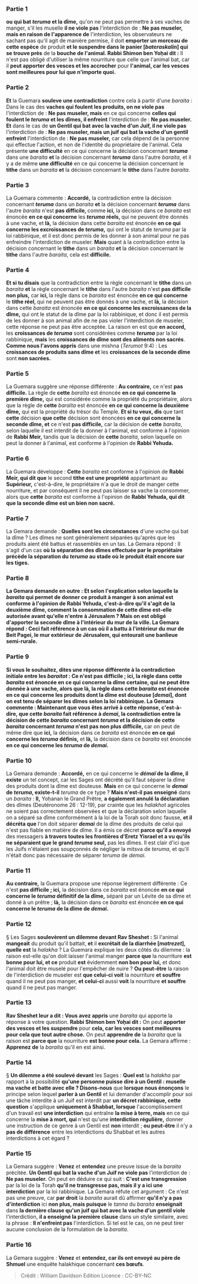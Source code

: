 
### Partie 1
<b>ou qui bat <i>teruma</i> et la dîme,</b> qu'on ne peut pas permettre à ses vaches de manger, s'il les muselle <b>il ne viole pas</b> l'interdiction de : <b>Ne pas museler, mais en raison de l'apparence de</b> l'interdiction, les observateurs ne sachant pas qu'il agit de manière permise, il doit <b>emporter un morceau de cette espèce</b> de produit <b>et le suspendre dans le panier [<i>bateraskalin</i>] qui se trouve près</b> de la <b>bouche de l'animal. Rabbi Shimon ben Yoḥai dit :</b> Il n'est pas obligé d'utiliser la même nourriture que celle que l'animal bat, car il <b>peut apporter des vesces et les accrocher</b> pour <b>l'animal, car les vesces sont meilleures pour lui que n'importe quoi.</b>

### Partie 2
<b>Et</b> la Guemara <b>souleve une contradiction</b> contre cela à partir d'une <i>baraita</i> : Dans le cas des <b>vaches qui foulent les produits, on ne viole pas</b> l'interdiction de : <b>Ne pas museler, mais</b> en ce qui concerne <b>celles qui foulent le <i>teruma</i> et les dîmes, il enfreint</b> l'interdiction de : <b>Ne pas museler. Et</b> dans le cas de <b>un Gentil qui bat avec la vache d'un Juif, il ne viole pas</b> l'interdiction de : <b>Ne pas museler, mais un juif qui bat la vache d'un gentil enfreint</b> l'interdiction de : <b>Ne pas museler,</b> car cela dépend de la personne qui effectue l'action, et non de l'identité du propriétaire de l'animal. Cela présente <b>une difficulté</b> en ce qui concerne la décision concernant <b><i>teruma</i></b> dans une <i>baraita</i> <b>et</b> la décision concernant <b><i>teruma</i></b> dans l'autre <i>baraita</i>, et il y a de même <b>une difficulté</b> en ce qui concerne la décision concernant le <b>tithe</b> dans un <i>baraita</i> <b>et</b> la décision concernant le <b>tithe</b> dans l'autre <i>baraita</i>.

### Partie 3
La Guemara commente : <b>Accordé,</b> la contradiction entre la décision concernant <b><i>teruma</i></b> dans un <i>baraita</i> <b>et</b> la décision concernant <b><i>teruma</i></b> dans l'autre <i>baraita</i> n'est <b>pas difficile, </b> comme <b>ici,</b> la décision dans ce <i>baraita</i> est énoncée <b>en ce qui concerne</b> les <b><i>teruma</i> réels, </b> qui ne peuvent être donnés à une vache, et <b>là,</b> la décision dans cette <i>baraita</i> est énoncée <b>en ce qui concerne les excroissances de <i>teruma</i>,</b> qui ont le statut de <i>teruma</i> par la loi rabbinique, et il est donc permis de les donner à son animal pour ne pas enfreindre l'interdiction de museler. <b>Mais</b> quant à la contradiction entre la décision concernant le <b>tithe</b> dans un <i>baraita</i> <b>et</b> la décision concernant le <b>tithe</b> dans l'autre <i>baraita</i>, cela est <b>difficile.</b>

### Partie 4
<b>Et si tu disais</b> que la contradiction entre la règle concernant le <b>tithe</b> dans un <i>baraita</i> <b>et</b> la règle concernant le <b>tithe</b> dans l'autre <i>baraita</i> n'est <b>pas difficile non plus,</b> car <b>ici, </b> la règle dans ce <i>baraita</i> est énoncée <b>en ce qui concerne</b> le <b>tithe réel, </b> qui ne peuvent pas être donnés à une vache, et <b>là,</b> la décision dans cette <i>baraita</i> est énoncée <b>en ce qui concerne les excroissances de la dîme,</b> qui ont le statut de la dîme par la loi rabbinique, et donc il est permis de les donner à son animal afin de ne pas violer l'interdiction de museler, cette réponse ne peut pas être acceptée. La raison en est que <b>en accord,</b> les <b>croissances de <i>teruma</i></b> sont considérées comme <b><i>teruma</i></b> par la loi rabbinique, <b>mais</b> les <b>croissances de dîme sont des aliments non sacrés</b>. <b>Comme nous l'avons appris</b> dans une mishna (<i>Terumot</i> 9:4) : Les <b>croissances de produits sans dîme et</b> les <b>croissances de la seconde dîme</b> sont <b>non sacrées.</b>

### Partie 5
La Guemara suggère une réponse différente : <b>Au contraire,</b> ce n'est <b>pas difficile.</b> La règle de <b>cette</b> <i>baraïta</i> est énoncée <b>en ce qui concerne la première dîme,</b> qui est considérée comme la propriété du propriétaire, alors que la règle de <b>cette</b> <i>baraïta</i> est énoncée <b>en ce qui concerne la deuxième dîme,</b> qui est la propriété du trésor du Temple. <b>Et si tu veux, dis</b> que tant <b>cette</b> décision <b>que cette</b> décision sont énoncées <b>en ce qui concerne la seconde dîme, et</b> ce n'est <b>pas difficile,</b> car la décision de <b>cette</b> <i>baraita</i>, selon laquelle il est interdit de la donner à l'animal, est conforme à l'opinion de <b>Rabbi Meir,</b> tandis que la décision de <b>cette</b> <i>baraita</i>, selon laquelle on peut la donner à l'animal, est conforme à l'opinion de <b>Rabbi Yehuda. </b>

### Partie 6
La Guemara développe : <b>Cette</b> <i>baraita</i> est conforme à l'opinion de <b>Rabbi Meir, qui dit que</b> le second <b>tithe est une propriété</b> appartenant au <b>Supérieur,</b> c'est-à-dire, le propriétaire n'a que le droit de manger cette nourriture, et par conséquent il ne peut pas laisser sa vache la consommer, alors que <b>cette</b> <i>baraita</i> est conforme à l'opinion de <b>Rabbi Yehuda, qui dit que la seconde dîme est un bien non sacré.</b>

### Partie 7
La Gemara demande : <b>Quelles sont les circonstances</b> d'une vache qui bat la dîme ? Les dîmes ne sont généralement séparées qu'après que les produits aient été battus et rassemblés en un tas. La Gemara répond : Il s'agit d'un cas <b>où la séparation des dîmes effectuée par le propriétaire <b>précède</b> la séparation du <i>teruma</i> au stade <b>où</b> le produit était encore <b>sur les tiges.</b>

### Partie 8
La Gemara demande en outre : <b>Et selon</b> l'explication selon laquelle la <i>baraita</i> qui permet de donner ce produit à manger à son animal est conforme à l'opinion de <b>Rabbi Yehuda,</b> c'est-à-dire qu'il s'agit de la deuxième dîme, comment la consommation de cette dîme est-elle autorisée avant qu'elle n'entre à Jérusalem ? <b>Mais</b> on est <b>obligé</b> d'apporter la seconde dîme à l'intérieur du <b>mur de la ville.</b> La Gemara répond : Ceci fait référence à un cas <b>où il a battu à l'intérieur du mur de Beit Pagei,</b> le mur extérieur de Jérusalem, qui entourait une banlieue semi-rurale.

### Partie 9
<b>Si vous le souhaitez, dites</b> une réponse différente à la contradiction initiale entre les <i>baraitot</i> : Ce n'est <b>pas difficile ; ici,</b> la règle dans cette <i>baraita</i> est énoncée <b>en ce qui concerne la dîme certaine,</b> qui ne peut être donnée à une vache, alors que <b>là,</b> la règle dans cette <i>baraita</i> est énoncée <b>en ce qui concerne les produits dont la dîme est douteuse [<i>demai</i>],</b> dont on est tenu de séparer les dîmes selon la loi rabbinique. La Gemara commente : <b>Maintenant que vous êtes arrivé à cette</b> réponse, c'est-à-dire, que cette <i>baraita</i> fait référence à <i>demai</i>, la contradiction entre la décision de cette <i>baraita</i> concernant <b><i>teruma</i> et</b> la décision de cette <i>baraita</i> concernant <b><i>teruma</i></b> n'est pas non plus difficile, </b> car on peut de même dire que <b>ici,</b> la décision dans ce <i>baraita</i> est énoncée <b>en ce qui concerne les <i>teruma</i> définis,</b> et <b>là,</b> la décision dans ce <i>baraita</i> est énoncée <b>en ce qui concerne les <i>teruma</i> de <i>demai</i>. </b>

### Partie 10
La Gemara demande : <b>Accordé,</b> en ce qui concerne le <b><i>démaï</i> de la dîme, il existe</b> un tel concept, car les Sages ont décrété qu'il faut séparer la dîme des produits dont la dîme est douteuse. <b>Mais</b> en ce qui concerne le <b><i>demai</i> de <i>teruma</i>, existe-t-il</b> <i>teruma</i> de ce type ? <b>Mais n'est-il pas enseigné</b> dans un <i>baraita</i> : <b>Il,</b> Yoḥanan le Grand Prêtre, <b>a également annulé la déclaration</b> des dîmes (Deutéronome 26 : 12-19), par crainte que les <i>halakhot</i> agricoles ne soient pas correctement observées et que la déclaration selon laquelle on a séparé sa dîme conformément à la loi de la Torah soit donc fausse, <b>et il décréta que</b> l'on doit séparer <b><i>demai</i></b> de la dîme des produits de celui qui n'est pas fiable en matière de dîme. Il a émis ce décret <b>parce qu'il a envoyé</b> des messagers <b>à travers toutes les frontières d'Eretz Yisrael et a vu qu'ils ne séparaient que le grand <i>teruma</i> seul,</b> pas les dîmes. Il est clair d'ici que les Juifs n'étaient pas soupçonnés de négliger la mitsva de <i>teruma</i>, et qu'il n'était donc pas nécessaire de séparer <i>teruma</i> de <i>demai</i>.

### Partie 11
<b>Au contraire,</b> la Guemara propose une réponse légèrement différente : Ce n'est <b>pas difficile ; ici,</b> la décision dans ce <i>baraita</i> est énoncée <b>en ce qui concerne le <i>teruma</i> définitif de la dîme,</b> séparé par un Lévite de sa dîme et donné à un prêtre ; <b>là,</b> la décision dans ce <i>baraita</i> est énoncée <b>en ce qui concerne le <i>teruma</i> de la dîme de <i>demai</i>.</b>

### Partie 12
§ Les Sages <b>soulevèrent un dilemme devant Rav Sheshet :</b> Si l'animal <b>mangeait</b> du produit qu'il battait, <b>et</b> il <b>excrétait de la diarrhée [<i>matrezet</i>], quelle est</b> la <i>halakha</i> ? La Guemara explique les deux côtés du dilemme : la raison est-elle qu'on doit laisser l'animal manger <b>parce que</b> la nourriture <b>est bonne pour lui, et ce</b> produit <b>est</b> évidemment <b>non bon pour lui,</b> et donc l'animal doit être muselé pour l'empêcher de nuire ? <b>Ou peut-être</b> la raison de l'interdiction de museler est <b>que celui-ci voit</b> la nourriture <b>et souffre</b> quand il ne peut pas manger, <b>et celui-ci</b> aussi <b>voit</b> la nourriture <b>et souffre</b> quand il ne peut pas manger.

### Partie 13
<b>Rav Sheshet leur a dit : Vous avez appris</b> une <i>baraita</i> qui apporte la réponse à votre question. <b>Rabbi Shimon ben Yoḥai dit :</b> On peut <b>apporter des vesces et les suspendre</b> pour <b>cela, car les vesces sont meilleures pour cela que tout autre chose.</b> On peut <b>apprendre de</b> la <i>baraita</i> que la raison est <b>parce que</b> la nourriture <b>est bonne pour cela.</b> La Gemara affirme : <b>Apprenez de</b> la <i>baraita</i> qu'il en est ainsi.

### Partie 14
§ <b>Un dilemme a été soulevé devant</b> les Sages : <b>Quel est</b> la <i>halakha</i> par rapport à la possibilité <b>qu'une personne puisse dire à un Gentil : muselle ma vache et batte avec elle ? Disons-nous</b> que <b>lorsque nous énonçons</b> le principe selon lequel <b>parler à un Gentil</b> et lui demander d'accomplir pour soi une tâche interdite à un Juif est interdit par <b>un décret rabbinique, cette question</b> s'applique <b>uniquement à Shabbat, lorsque</b> l'accomplissement d'un travail est <b>une interdiction</b> qui entraîne <b>la mise à terre, mais</b> en ce qui concerne la <b>mise à mort, qui</b> n'est qu'une <b>interdiction régulière,</b> donner une instruction de ce genre à un Gentil est <b>non</b> interdit ; <b>ou peut-être</b> il n'y a <b>pas de différence</b> entre les interdictions du Shabbat et les autres interdictions à cet égard ?

### Partie 15
La Gemara suggère : <b>Venez</b> et <b>entendez</b> une preuve issue de la <i>baraita</i> précitée. <b>Un Gentil qui bat la vache d'un Juif ne viole pas</b> l'interdiction de : <b>Ne pas museler.</b> On peut en déduire ce qui suit : <b>C'est une transgression</b> par la loi de la Torah <b>qu'il ne transgresse pas, mais il y a ici une interdiction</b> par la loi rabbinique. La Gemara réfute cet argument : Ce n'est pas une preuve, car <b>par droit</b> la <i>baraita</i> aurait dû affirmer <b>qu'il n'y a pas d'interdiction</b> ici <b>non plus, mais puisque</b> le <i>tanna</i> du <i>baraita</i> <b>enseignait</b> dans <b>la dernière clause qu'un juif qui bat avec la vache d'un gentil viole</b> l'interdiction, <b>il a enseigné la première clause</b> dans un style similaire, avec la phrase : <b>Il n'enfreint pas</b> l'interdiction. Si tel est le cas, on ne peut tirer aucune conclusion de la formulation de la <i>baraita</i>.

### Partie 16
La Gemara suggère : <b>Venez</b> et <b>entendez, car ils ont envoyé au père de Shmuel</b> une enquête halakhique concernant <b>ces bœufs</b>.

>Crédit : William Davidson Edition
>Licence : CC-BY-NC
